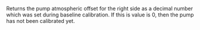 Returns the pump atmospheric offset for the right side as a decimal number which was set during baseline calibration. If this is value is 0, then the pump has not been calibrated yet.